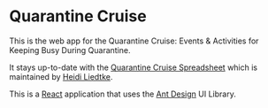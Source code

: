 # Quarantine Cruise

This is the web app for the Quarantine Cruise: Events & Activities for Keeping Busy During Quarantine.

It stays up-to-date with the [Quarantine Cruise Spreadsheet](https://docs.google.com/spreadsheets/d/1PrOBzY5rzKQU5fcmIpeZvps8a5YKewYFX_iLNiXZQns/) which is maintained by [Heidi Liedtke](https://www.linkedin.com/in/heidi-liedtke).

This is a [React](https://reactjs.org/) application that uses the [Ant Design](https://ant.design/) UI Library.
